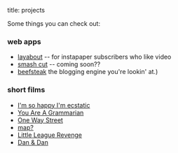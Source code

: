 title: projects

Some things you can check out:

### web apps

* [layabout](http://www.layabout.tv) -- for instapaper subscribers who like video
* [smash cut](http://rubygems.org/gems/smashcut) -- coming soon??
* [beefsteak](http://github.com/maxjacobson/beefsteak) the blogging engine you're lookin' at.)

### short films

* [I'm so happy I'm ecstatic](http://vimeo.com/11394296)
* [You Are A Grammarian](http://vimeo.com/10329810)
* [One Way Street](http://vimeo.com/8194104)
* [map?](http://vimeo.com/7694544)
* [Little League Revenge](http://vimeo.com/7198387)
* [Dan & Dan](http://vimeo.com/3880860)
